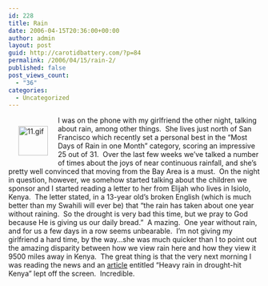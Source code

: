 ```yaml
---
id: 228
title: Rain
date: 2006-04-15T20:36:00+00:00
author: admin
layout: post
guid: http://carotidbattery.com/?p=84
permalink: /2006/04/15/rain-2/
published: false
post_views_count:
  - "36"
categories:
  - Uncategorized
---
```

<img height="59" alt="11.gif" hspace="20" width="59" align="left" vspace="20" border="0" src="/images/carotidbattery_com/11.gif" />I was on the phone with my girlfriend the other night, talking about rain, among other things.  She lives just north of San Francisco which recently set a personal best in the &#8220;Most Days of Rain in one Month&#8221; category, scoring an impressive 25 out of 31.  Over the last few weeks we&#8217;ve talked a number of times about the joys of near continuous rainfall, and she&#8217;s pretty well convinced that moving from the Bay Area is a must.  On the night in question, however, we somehow started talking about the children we sponsor and I started reading a letter to her from Elijah who lives in Isiolo, Kenya.  The letter stated, in a 13-year old&#8217;s broken English (which is much better than my Swahili will ever be) that &#8220;the rain has taken about one year without raining.  So the drought is very bad this time, but we pray to God because He is giving us our daily bread.&#8221;  A mazing.  One year without rain, and for us a few days in a row seems unbearable.  I&#8217;m not giving my girlfriend a hard time, by the way&#8230;she was much quicker than I to point out the amazing disparity between how we view rain here and how they view it 9500 miles away in Kenya.  The great thing is that the very next morning I was reading the news and an <a href="http://news.bbc.co.uk/2/hi/africa/4885344.stm">article</a> entitled &#8220;Heavy rain in drought-hit Kenya&#8221; lept off the screen.  Incredible.<br />
